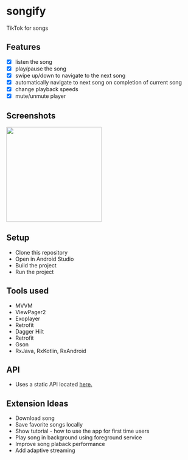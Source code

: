 # songify
TikTok for songs

## Features
- [x] listen the song
- [x] play/pause the song
- [x] swipe up/down to navigate to the next song
- [x] automatically navigate to next song on completion of current song
- [x] change playback speeds
- [x] mute/unmute player

## Screenshots
<img src= "https://user-images.githubusercontent.com/26832180/141697355-edb78132-5396-4b33-b29c-00545c9d8d7a.png" width = "250px"/>

## Setup
- Clone this repository
- Open in Android Studio
- Build the project
- Run the project

## Tools used
- MVVM
- ViewPager2
- Exoplayer
- Retrofit
- Dagger Hilt
- Retrofit
- Gson
- RxJava, RxKotlin, RxAndroid

## API 
- Uses a static API located [here.](https://run.mocky.io/v3/b9f74279-038b-4590-9f96-7c720261294c)

## Extension Ideas
- Download song
- Save favorite songs locally
- Show tutorial - how to use the app for first time users
- Play song in background using foreground service
- Improve song plaback performance
- Add adaptive streaming
